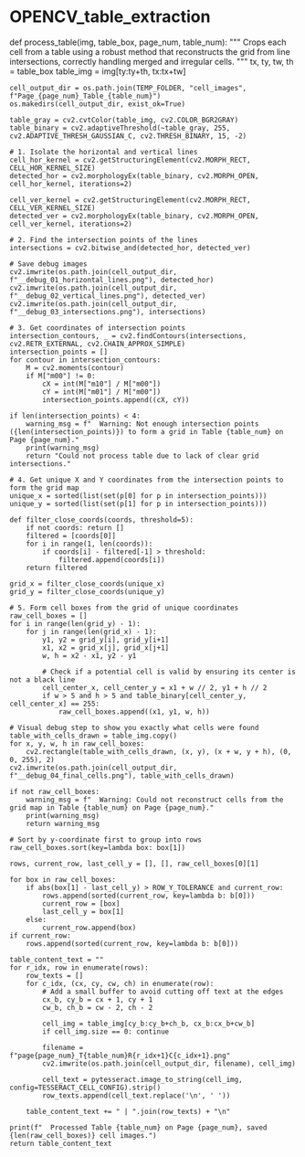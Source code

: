 # OPENCV_table_extraction

def process_table(img, table_box, page_num, table_num):
    """
    Crops each cell from a table using a robust method that reconstructs the
    grid from line intersections, correctly handling merged and irregular cells.
    """
    tx, ty, tw, th = table_box
    table_img = img[ty:ty+th, tx:tx+tw]
    
    cell_output_dir = os.path.join(TEMP_FOLDER, "cell_images", f"Page_{page_num}_Table_{table_num}")
    os.makedirs(cell_output_dir, exist_ok=True)

    table_gray = cv2.cvtColor(table_img, cv2.COLOR_BGR2GRAY)
    table_binary = cv2.adaptiveThreshold(~table_gray, 255, cv2.ADAPTIVE_THRESH_GAUSSIAN_C, cv2.THRESH_BINARY, 15, -2)
    
    # 1. Isolate the horizontal and vertical lines
    cell_hor_kernel = cv2.getStructuringElement(cv2.MORPH_RECT, CELL_HOR_KERNEL_SIZE)
    detected_hor = cv2.morphologyEx(table_binary, cv2.MORPH_OPEN, cell_hor_kernel, iterations=2)
    
    cell_ver_kernel = cv2.getStructuringElement(cv2.MORPH_RECT, CELL_VER_KERNEL_SIZE)
    detected_ver = cv2.morphologyEx(table_binary, cv2.MORPH_OPEN, cell_ver_kernel, iterations=2)

    # 2. Find the intersection points of the lines
    intersections = cv2.bitwise_and(detected_hor, detected_ver)
    
    # Save debug images
    cv2.imwrite(os.path.join(cell_output_dir, f"__debug_01_horizontal_lines.png"), detected_hor)
    cv2.imwrite(os.path.join(cell_output_dir, f"__debug_02_vertical_lines.png"), detected_ver)
    cv2.imwrite(os.path.join(cell_output_dir, f"__debug_03_intersections.png"), intersections)

    # 3. Get coordinates of intersection points
    intersection_contours, _ = cv2.findContours(intersections, cv2.RETR_EXTERNAL, cv2.CHAIN_APPROX_SIMPLE)
    intersection_points = []
    for contour in intersection_contours:
        M = cv2.moments(contour)
        if M["m00"] != 0:
            cX = int(M["m10"] / M["m00"])
            cY = int(M["m01"] / M["m00"])
            intersection_points.append((cX, cY))

    if len(intersection_points) < 4:
        warning_msg = f"  Warning: Not enough intersection points ({len(intersection_points)}) to form a grid in Table {table_num} on Page {page_num}."
        print(warning_msg)
        return "Could not process table due to lack of clear grid intersections."

    # 4. Get unique X and Y coordinates from the intersection points to form the grid map
    unique_x = sorted(list(set(p[0] for p in intersection_points)))
    unique_y = sorted(list(set(p[1] for p in intersection_points)))

    def filter_close_coords(coords, threshold=5):
        if not coords: return []
        filtered = [coords[0]]
        for i in range(1, len(coords)):
            if coords[i] - filtered[-1] > threshold:
                filtered.append(coords[i])
        return filtered

    grid_x = filter_close_coords(unique_x)
    grid_y = filter_close_coords(unique_y)

    # 5. Form cell boxes from the grid of unique coordinates
    raw_cell_boxes = []
    for i in range(len(grid_y) - 1):
        for j in range(len(grid_x) - 1):
            y1, y2 = grid_y[i], grid_y[i+1]
            x1, x2 = grid_x[j], grid_x[j+1]
            w, h = x2 - x1, y2 - y1
            
            # Check if a potential cell is valid by ensuring its center is not a black line
            cell_center_x, cell_center_y = x1 + w // 2, y1 + h // 2
            if w > 5 and h > 5 and table_binary[cell_center_y, cell_center_x] == 255:
                raw_cell_boxes.append((x1, y1, w, h))

    # Visual debug step to show you exactly what cells were found
    table_with_cells_drawn = table_img.copy()
    for x, y, w, h in raw_cell_boxes:
        cv2.rectangle(table_with_cells_drawn, (x, y), (x + w, y + h), (0, 0, 255), 2)
    cv2.imwrite(os.path.join(cell_output_dir, f"__debug_04_final_cells.png"), table_with_cells_drawn)

    if not raw_cell_boxes:
        warning_msg = f"  Warning: Could not reconstruct cells from the grid map in Table {table_num} on Page {page_num}."
        print(warning_msg)
        return warning_msg

    # Sort by y-coordinate first to group into rows
    raw_cell_boxes.sort(key=lambda box: box[1])
    
    rows, current_row, last_cell_y = [], [], raw_cell_boxes[0][1]

    for box in raw_cell_boxes:
        if abs(box[1] - last_cell_y) > ROW_Y_TOLERANCE and current_row:
            rows.append(sorted(current_row, key=lambda b: b[0]))
            current_row = [box]
            last_cell_y = box[1]
        else:
            current_row.append(box)
    if current_row:
        rows.append(sorted(current_row, key=lambda b: b[0]))
    
    table_content_text = ""
    for r_idx, row in enumerate(rows):
        row_texts = []
        for c_idx, (cx, cy, cw, ch) in enumerate(row):
            # Add a small buffer to avoid cutting off text at the edges
            cx_b, cy_b = cx + 1, cy + 1
            cw_b, ch_b = cw - 2, ch - 2
            
            cell_img = table_img[cy_b:cy_b+ch_b, cx_b:cx_b+cw_b]
            if cell_img.size == 0: continue

            filename = f"page{page_num}_T{table_num}R{r_idx+1}C{c_idx+1}.png"
            cv2.imwrite(os.path.join(cell_output_dir, filename), cell_img)
            
            cell_text = pytesseract.image_to_string(cell_img, config=TESSERACT_CELL_CONFIG).strip()
            row_texts.append(cell_text.replace('\n', ' '))
            
        table_content_text += " | ".join(row_texts) + "\n"
            
    print(f"  Processed Table {table_num} on Page {page_num}, saved {len(raw_cell_boxes)} cell images.")
    return table_content_text


